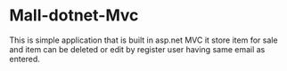 # Mall-dotnet-Mvc
This is simple application that is built in asp.net MVC it store item for sale and item can be deleted or edit by register user having same email as entered.

